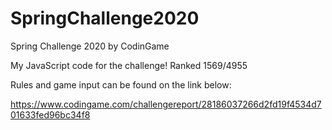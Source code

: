# SpringChallenge2020
Spring Challenge 2020 by CodinGame

My JavaScript code for the challenge! Ranked 1569/4955

Rules and game input can be found on the link below:

https://www.codingame.com/challengereport/28186037266d2fd19f4534d701633fed96bc34f8

